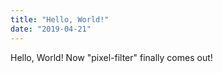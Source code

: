 ```yaml
---
title: "Hello, World!"
date: "2019-04-21"
---
```


Hello, World! Now "pixel-filter" finally comes out!

